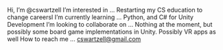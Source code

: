 Hi, I’m @cswartzell
I’m interested in ... Restarting my CS education to change careersI
I’m currently learning ... Python, and C# for Unity Development
I’m looking to collaborate on ... Nothing at the moment, but possibly some board game implementations in Unity. Possibly VR apps as well
How to reach me ... cswartzell@gmail.com

<!---
Hey look, this is a comment. 
--->
